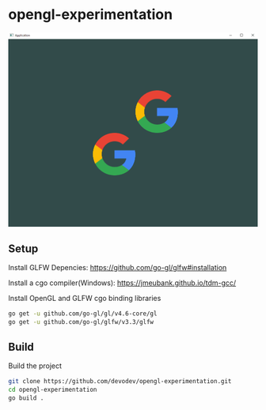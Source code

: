 # opengl-experimentation

![Current Project State](docs/images/currentProjectState2.gif?raw=true "Current Project State")

## Setup

Install GLFW Depencies: <https://github.com/go-gl/glfw#installation>

Install a cgo compiler(Windows): <https://jmeubank.github.io/tdm-gcc/>

Install OpenGL and GLFW cgo binding libraries

```bash
go get -u github.com/go-gl/gl/v4.6-core/gl
go get -u github.com/go-gl/glfw/v3.3/glfw
```

## Build

Build the project

```bash
git clone https://github.com/devodev/opengl-experimentation.git
cd opengl-experimentation
go build .
```
